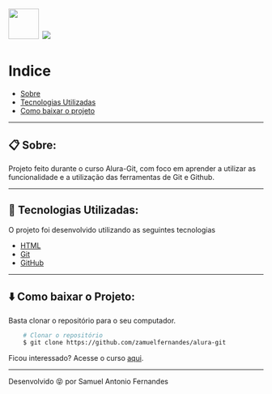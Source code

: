 <h1 align="left">
  <img src="https://www.alura.com.br/assets/api/cursos/git-github-branching-conflitos-pull-requests.svg" height = 60px width = 60px>
  <img src="https://www.alura.com.br/assets/img/home/alura-logo.1647533643.svg">
  
</h1>

# Indice

- [Sobre](#-sobre)
- [Tecnologias Utilizadas](#-tecnologias-utilizadas)
- [Como baixar o projeto](#-como-baixar-o-projeto)

---

## 📋 Sobre:

Projeto feito durante o curso Alura-Git, com foco em aprender a utilizar as funcionalidade e a utilização das ferramentas de Git e Github.

---

## 🚀 Tecnologias Utilizadas:

O projeto foi desenvolvido utilizando as seguintes tecnologias

- [HTML](https://developer.mozilla.org/pt-BR/docs/Web/HTML)
- [Git](https://git-scm.com/)
- [GitHub](https://github.com/)

---

## ⬇️ Como baixar o Projeto:

Basta clonar o repositório para o seu computador.

```bash
    # Clonar o repositório
    $ git clone https://github.com/zamuelfernandes/alura-git
```

Ficou interessado? Acesse o curso [aqui](https://cursos.alura.com.br/course/git-github-controle-de-versao?preRequirementFrom=git-github-branching-conflitos-pull-requests).

---

Desenvolvido 😝 por Samuel Antonio Fernandes
